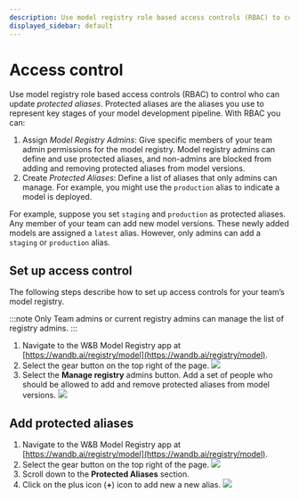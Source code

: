 ```yaml
---
description: Use model registry role based access controls (RBAC) to control who can update protected aliases.
displayed_sidebar: default
---
```


# Access control

Use model registry role based access controls (RBAC) to control who can update *protected aliases*. Protected aliases are the aliases you use to represent key stages of your model development pipeline. With RBAC you can:

1. Assign *Model Registry Admins*: Give specific members of your team admin permissions for the model registry. Model registry admins can define and use protected aliases, and non-admins are blocked from adding and removing protected aliases from model versions.
2. Create *Protected Aliases*: Define a list of aliases that only admins can manage. For example, you might use the `production` alias to indicate a model is deployed.



For example, suppose you set `staging` and `production` as protected aliases. Any member of your team can add new model versions. These newly added models are assigned a `latest` alias.  However, only admins can add a `staging` or `production` alias.




## Set up access control
The following steps describe how to set up access controls for your team’s model registry.

:::note
Only Team admins or current registry admins can manage the list of registry admins.
:::


1. Navigate to the W&B Model Registry app at [https://wandb.ai/registry/model](https://wandb.ai/registry/model).
2. Select the gear button on the top right of the page.
![](/images/models/rbac_gear_button.png)
3. Select the **Manage registry** admins button. Add a set of people who should be allowed to add and remove protected aliases from model versions.
![](/images/models/access_controls_admins.gif)


## Add protected aliases
1. Navigate to the W&B Model Registry app at [https://wandb.ai/registry/model](https://wandb.ai/registry/model).
2. Select the gear button on the top right of the page.
![](/images/models/rbac_gear_button.png)
3. Scroll down to the **Protected Aliases** section.
4. Click on the plus icon (**+**) icon to add new a new alias.
![](/images/models/access_controls_add_protected_aliases.gif)
